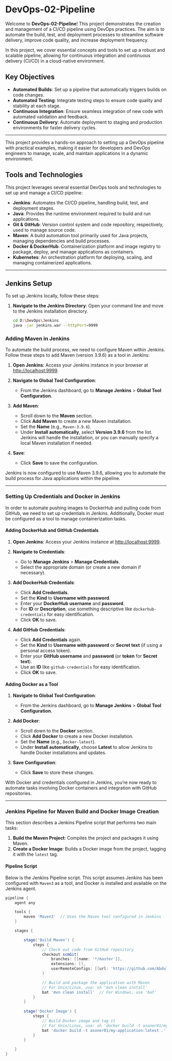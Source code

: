 # DevOps-02-Pipeline

Welcome to **DevOps-02-Pipeline**! This project demonstrates the creation and management of a CI/CD pipeline using DevOps practices. The aim is to automate the build, test, and deployment processes to streamline software delivery, improve code quality, and increase deployment frequency.

In this project, we cover essential concepts and tools to set up a robust and scalable pipeline, allowing for continuous integration and continuous delivery (CI/CD) in a cloud-native environment.

## Key Objectives

- **Automated Builds**: Set up a pipeline that automatically triggers builds on code changes.
- **Automated Testing**: Integrate testing steps to ensure code quality and stability at each stage.
- **Continuous Integration**: Ensure seamless integration of new code with automated validation and feedback.
- **Continuous Delivery**: Automate deployment to staging and production environments for faster delivery cycles.

---

This project provides a hands-on approach to setting up a DevOps pipeline with practical examples, making it easier for developers and DevOps engineers to manage, scale, and maintain applications in a dynamic environment.

## Tools and Technologies

This project leverages several essential DevOps tools and technologies to set up and manage a CI/CD pipeline:

- **Jenkins**: Automates the CI/CD pipeline, handling build, test, and deployment stages.
- **Java**: Provides the runtime environment required to build and run applications.
- **Git & GitHub**: Version control system and code repository, respectively, used to manage source code.
- **Maven**: A build automation tool primarily used for Java projects, managing dependencies and build processes.
- **Docker & DockerHub**: Containerization platform and image registry to package, deploy, and manage applications as containers.
- **Kubernetes**: An orchestration platform for deploying, scaling, and managing containerized applications.

---

## Jenkins Setup

To set up Jenkins locally, follow these steps:

1. **Navigate to the Jenkins Directory**: Open your command line and move to the Jenkins installation directory.

   ```bash
   cd D:\DevOps\Jenkins
   java -jar jenkins.war --httpPort=9999
   ```

### Adding Maven in Jenkins

To automate the build process, we need to configure Maven within Jenkins. Follow these steps to add Maven (version 3.9.6) as a tool in Jenkins:

1. **Open Jenkins**: Access your Jenkins instance in your browser at [http://localhost:9999](http://localhost:9999).

2. **Navigate to Global Tool Configuration**:
   - From the Jenkins dashboard, go to **Manage Jenkins** > **Global Tool Configuration**.

3. **Add Maven**:
   - Scroll down to the **Maven** section.
   - Click **Add Maven** to create a new Maven installation.
   - Set the **Name** (e.g., `Maven-3.9.6`).
   - Under **Install automatically**, select **Version 3.9.6** from the list. Jenkins will handle the installation, or you can manually specify a local Maven installation if needed.

4. **Save**:
   - Click **Save** to save the configuration.

Jenkins is now configured to use Maven 3.9.6, allowing you to automate the build process for Java applications within the pipeline.

---

### Setting Up Credentials and Docker in Jenkins

In order to automate pushing images to DockerHub and pulling code from GitHub, we need to set up credentials in Jenkins. Additionally, Docker must be configured as a tool to manage containerization tasks.

#### Adding DockerHub and GitHub Credentials

1. **Open Jenkins**: Access your Jenkins instance at [http://localhost:9999](http://localhost:9999).

2. **Navigate to Credentials**:
   - Go to **Manage Jenkins** > **Manage Credentials**.
   - Select the appropriate domain (or create a new domain if necessary).

3. **Add DockerHub Credentials**:
   - Click **Add Credentials**.
   - Set the **Kind** to **Username with password**.
   - Enter your **DockerHub username** and **password**.
   - For **ID** or **Description**, use something descriptive like `dockerhub-credentials` for easy identification.
   - Click **OK** to save.

4. **Add GitHub Credentials**:
   - Click **Add Credentials** again.
   - Set the **Kind** to **Username with password** or **Secret text** (if using a personal access token).
   - Enter your **GitHub username** and **password** (or **token** for **Secret text**).
   - Use an **ID** like `github-credentials` for easy identification.
   - Click **OK** to save.

#### Adding Docker as a Tool

1. **Navigate to Global Tool Configuration**:
   - From the Jenkins dashboard, go to **Manage Jenkins** > **Global Tool Configuration**.

2. **Add Docker**:
   - Scroll down to the **Docker** section.
   - Click **Add Docker** to create a new Docker installation.
   - Set the **Name** (e.g., `Docker-latest`).
   - Under **Install automatically**, choose **Latest** to allow Jenkins to handle Docker installations and updates.

3. **Save Configuration**:
   - Click **Save** to store these changes.

With Docker and credentials configured in Jenkins, you’re now ready to automate tasks involving Docker containers and integration with GitHub repositories.

---


### Jenkins Pipeline for Maven Build and Docker Image Creation

This section describes a Jenkins Pipeline script that performs two main tasks:
1. **Build the Maven Project**: Compiles the project and packages it using Maven.
2. **Create a Docker Image**: Builds a Docker image from the project, tagging it with the `latest` tag.

#### Pipeline Script

Below is the Jenkins Pipeline script. This script assumes Jenkins has been configured with `Maven3` as a tool, and Docker is installed and available on the Jenkins agent.

```groovy
pipeline {
    agent any

    tools {
        maven 'Maven3'  // Uses the Maven tool configured in Jenkins
    }

    stages {

        stage('Build Maven') {
            steps {
                // Check out code from GitHub repository
                checkout scmGit(
                    branches: [[name: '*/master']], 
                    extensions: [], 
                    userRemoteConfigs: [[url: 'https://github.com/AbdullahSalihOner/DevOps-02-Pipeline']]
                )

                // Build and package the application with Maven
                // For Unix/Linux, use: sh 'mvn clean install'
                bat 'mvn clean install'  // For Windows, use 'bat'
            }
        }
        
        stage('Docker Image') {
            steps {
                // Build Docker image and tag it
                // For Unix/Linux, use: sh 'docker build -t asoner01/my-application:latest .'
                bat 'docker build -t asoner01/my-application:latest .'  // For Windows, use 'bat'
            }
        }

    }
}
```



   
